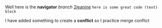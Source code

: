 Well here is the **navigator**  *branch*
[2jeanine](http://2jeanine.github.io)
`here is some great code (text) block`

I have added something to create a **conflict**
so I practice merge conflict
